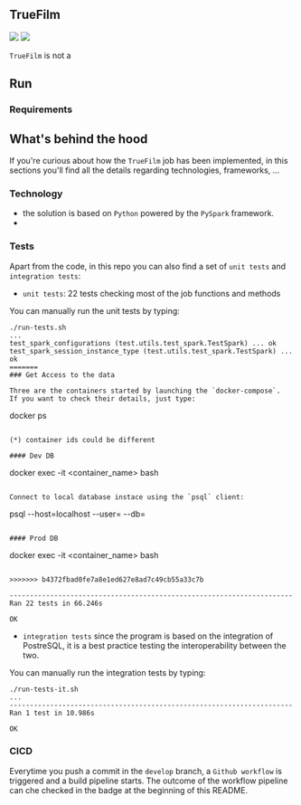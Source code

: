 ## TrueFilm

<p align="left">
        <img src="https://img.shields.io/github/v/tag/AleNegrini/TrueFilm"/>
        <img src="https://img.shields.io/github/workflow/status/AleNegrini/TrueFilm/cicd_truefilm"/>
</p>

`TrueFilm` is not a 

## Run

### Requirements

## What's behind the hood

If you're curious about how the `TrueFilm` job has been implemented, in this sections you'll find all the details
regarding technologies, frameworks, ...  

### Technology
- the solution is based on `Python` powered by the `PySpark` framework.
- 

### Tests
Apart from the code, in this repo you can also find a set of `unit tests` and `integration tests`:
- ``unit tests``: 22 tests checking most of the job functions and methods

You can manually run the unit tests by typing:
```
./run-tests.sh
...
test_spark_configurations (test.utils.test_spark.TestSpark) ... ok
test_spark_session_instance_type (test.utils.test_spark.TestSpark) ... ok
=======
### Get Access to the data

Three are the containers started by launching the `docker-compose`.
If you want to check their details, just type:
```
docker ps
```

(*) container ids could be different 

#### Dev DB
```
docker exec -it <container_name> bash
```

Connect to local database instace using the `psql` client:
```
psql --host=localhost --user= --db=
```

#### Prod DB

```
docker exec -it <container_name> bash
```

>>>>>>> b4372fbad0fe7a8e1ed627e8ad7c49cb55a33c7b

----------------------------------------------------------------------
Ran 22 tests in 66.246s

OK

```
- `integration tests` since the program is based on the integration of PostreSQL, it is a best practice testing the 
interoperability between the two. 

You can manually run the integration tests by typing:
```
./run-tests-it.sh
... 
----------------------------------------------------------------------
Ran 1 test in 10.986s

OK
```

### CICD

Everytime you push a commit in the ``develop`` branch, a `Github workflow` is triggered
and a build pipeline starts. 
The outcome of the workflow pipeline can che checked in the badge at the beginning of this README.

